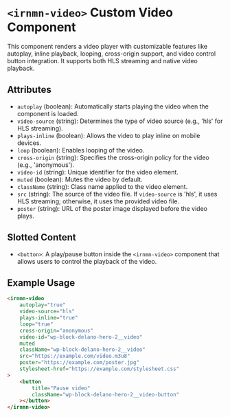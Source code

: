 # `<irnmn-video>` Custom Video Component

This component renders a video player with customizable features like autoplay, inline playback, looping, cross-origin support, and video control button integration. It supports both HLS streaming and native video playback.

## Attributes

- `autoplay` (boolean): Automatically starts playing the video when the component is loaded. 
- `video-source` (string): Determines the type of video source (e.g., 'hls' for HLS streaming).
- `plays-inline` (boolean): Allows the video to play inline on mobile devices.
- `loop` (boolean): Enables looping of the video.
- `cross-origin` (string): Specifies the cross-origin policy for the video (e.g., 'anonymous').
- `video-id` (string): Unique identifier for the video element.
- `muted` (boolean): Mutes the video by default.
- `className` (string): Class name applied to the video element.
- `src` (string): The source of the video file. If `video-source` is 'hls', it uses HLS streaming; otherwise, it uses the provided video file.
- `poster` (string): URL of the poster image displayed before the video plays.

## Slotted Content

- `<button>`: A play/pause button inside the `<irnmn-video>` component that allows users to control the playback of the video.

## Example Usage

```html
<irnmn-video 
    autoplay="true"
    video-source="hls"
    plays-inline="true"
    loop="true"
    cross-origin="anonymous"
    video-id="wp-block-delano-hero-2__video"
    muted
    className="wp-block-delano-hero-2__video" 
    src="https://example.com/video.m3u8" 
    poster="https://example.com/poster.jpg"
    stylesheet-href="https://example.com/stylesheet.css"
>
    <button
        title="Pause video"
        className="wp-block-delano-hero-2__video-button"
    ></button>
</irnmn-video>